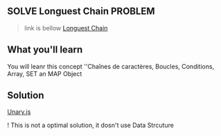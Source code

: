## SOLVE Longuest Chain PROBLEM
 >link is bellow
[Longuest Chain](https://leetcode.com/problems/longest-string-chain/)


## What you'll learn
You will leanr this concept
 ''Chaînes de caractères, Boucles, Conditions, Array, SET an MAP Object

## Solution
[Unary.js](./Optimezed-chain.js)

! This is not a optimal solution, it dosn't use Data Strcuture